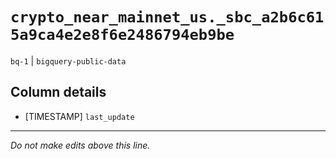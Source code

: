 # `crypto_near_mainnet_us._sbc_a2b6c615a9ca4e2e8f6e2486794eb9be`
`bq-1` | `bigquery-public-data`

## Column details
* [TIMESTAMP] `last_update`

-------------------------------------------------------------------------------
*Do not make edits above this line.*
